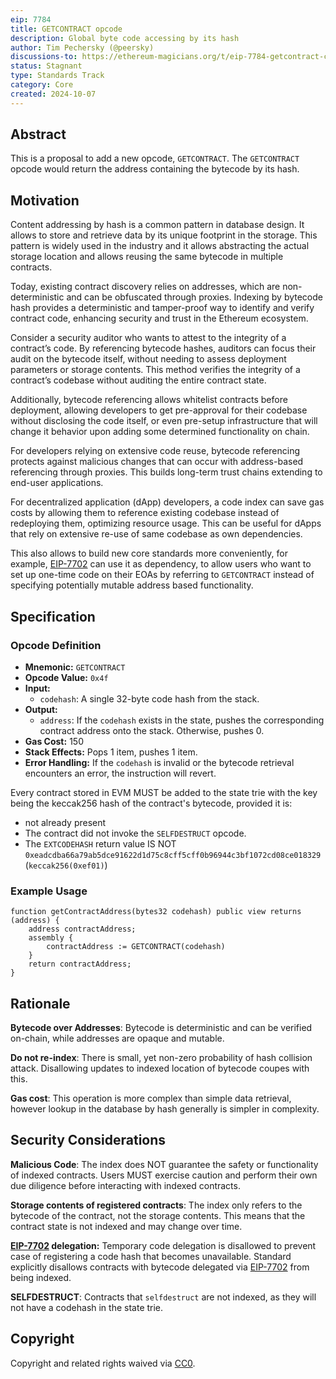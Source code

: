 ```yaml
---
eip: 7784
title: GETCONTRACT opcode
description: Global byte code accessing by its hash
author: Tim Pechersky (@peersky)
discussions-to: https://ethereum-magicians.org/t/eip-7784-getcontract-code/21325
status: Stagnant
type: Standards Track
category: Core
created: 2024-10-07
---
```


## Abstract

This is a proposal to add a new opcode, `GETCONTRACT`. The `GETCONTRACT` opcode would return the address containing the bytecode by its hash.

## Motivation

Content addressing by hash is a common pattern in database design. It allows to store and retrieve data by its unique footprint in the storage. This pattern is widely used in the industry and it allows abstracting the actual storage location and allows reusing the same bytecode in multiple contracts.

Today, existing contract discovery relies on addresses, which are non-deterministic and can be obfuscated through proxies. Indexing by bytecode hash provides a deterministic and tamper-proof way to identify and verify contract code, enhancing security and trust in the Ethereum ecosystem.

Consider a security auditor who wants to attest to the integrity of a contract’s code. By referencing bytecode hashes, auditors can focus their audit on the bytecode itself, without needing to assess deployment parameters or storage contents. This method verifies the integrity of a contract’s codebase without auditing the entire contract state.

Additionally, bytecode referencing allows whitelist contracts before deployment, allowing developers to get pre-approval for their codebase without disclosing the code itself, or even pre-setup infrastructure that will change it behavior upon adding some determined functionality on chain.

For developers relying on extensive code reuse, bytecode referencing protects against malicious changes that can occur with address-based referencing through proxies. This builds long-term trust chains extending to end-user applications.

For decentralized application (dApp) developers, a code index can save gas costs by allowing them to reference existing codebase instead of redeploying them, optimizing resource usage. This can be useful for dApps that rely on extensive re-use of same codebase as own dependencies.

This also allows to build new core standards more conveniently, for example, [EIP-7702](./eip-7702) can use it as dependency, to allow users who want to set up one-time code on their EOAs by referring to `GETCONTRACT` instead of specifying potentially mutable address based functionality.

## Specification

### Opcode Definition

* **Mnemonic:** `GETCONTRACT`
* **Opcode Value:** `0x4f`
* **Input:**
    * `codehash`: A single 32-byte code hash from the stack.
* **Output:**
    * `address`:  If the `codehash` exists in the state, pushes the corresponding contract address onto the stack. Otherwise, pushes 0.
* **Gas Cost:** 150
* **Stack Effects:** Pops 1 item, pushes 1 item.
* **Error Handling:**  If the `codehash` is invalid or the bytecode retrieval encounters an error, the instruction will revert.

Every contract stored in EVM MUST be added to the state trie with the key being the keccak256 hash of the contract's bytecode, provided it is:

* not already present
* The contract did not invoke the `SELFDESTRUCT` opcode.
* The `EXTCODEHASH` return value IS NOT `0xeadcdba66a79ab5dce91622d1d75c8cff5cff0b96944c3bf1072cd08ce018329` (`keccak256(0xef01)`)


### Example Usage

```solidity
function getContractAddress(bytes32 codehash) public view returns (address) {
    address contractAddress;
    assembly {
        contractAddress := GETCONTRACT(codehash)
    }
    return contractAddress;
}
```

## Rationale

**Bytecode over Addresses**: Bytecode is deterministic and can be verified on-chain, while addresses are opaque and mutable.

**Do not re-index**: There is small, yet non-zero probability of hash collision attack. Disallowing updates to indexed location of bytecode coupes with this.

**Gas cost**: This operation is more complex than simple data retrieval, however lookup in the database by hash generally is simpler in complexity.

## Security Considerations

**Malicious Code**: The index does NOT guarantee the safety or functionality of indexed contracts. Users MUST exercise caution and perform their own due diligence before interacting with indexed contracts.

**Storage contents of registered contracts**: The index only refers to the bytecode of the contract, not the storage contents. This means that the contract state is not indexed and may change over time.

**[EIP-7702](./eip-7702) delegation:** Temporary code delegation is disallowed to prevent case of registering a code hash that becomes unavailable. Standard explicitly disallows contracts with bytecode delegated via [EIP-7702](./eip-7702) from being indexed.

**SELFDESTRUCT**: Contracts that `selfdestruct` are not indexed, as they will not have a codehash in the state trie.

## Copyright

Copyright and related rights waived via [CC0](../LICENSE.md).

